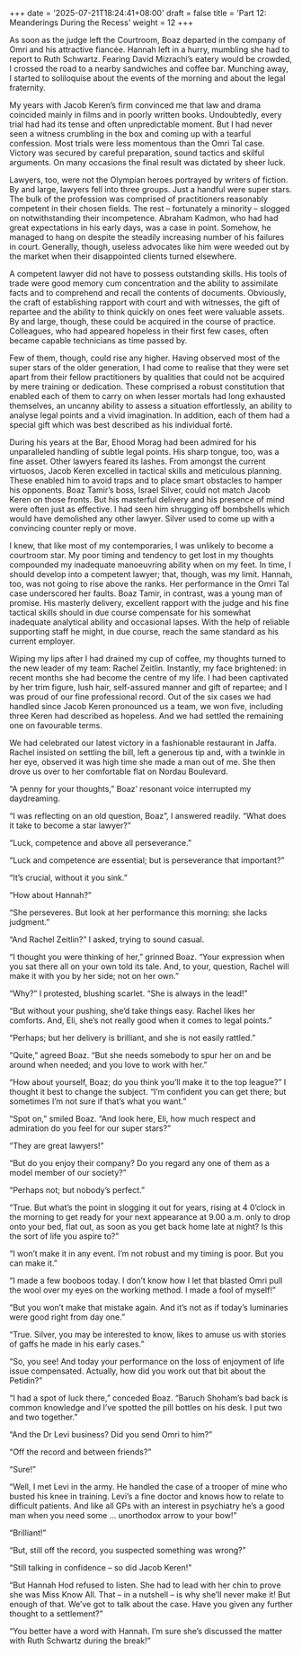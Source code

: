 +++
date = '2025-07-21T18:24:41+08:00'
draft = false
title = 'Part 12: Meanderings During the Recess'
weight = 12
+++


As  soon as the judge left the Courtroom, Boaz  departed in the company of Omri and his attractive fiancée.  Hannah  left in a hurry, mumbling she  had to report to Ruth Schwartz.  Fearing  David Mizrachi’s eatery would be crowded, I crossed the road to a nearby sandwiches and coffee bar. Munching away, I started to soliloquise about the events of  the morning and about the legal fraternity.

My years with Jacob Keren’s firm convinced me that law  and drama  coincided  mainly  in films and in poorly written books. Undoubtedly, every trial had had  its  tense and often  unpredictable moment. But I had never seen a witness crumbling in the  box and  coming up with a tearful confession. Most trials were less momentous than the Omri Tal case. Victory  was  secured  by careful  preparation,  sound  tactics  and skilful  arguments.  On  many occasions the final result was dictated by sheer luck.

Lawyers,  too,  were  not the Olympian heroes portrayed by writers of fiction. By and large, lawyers fell into three  groups. Just a handful were super stars. The bulk of the  profession  was comprised of practitioners  reasonably  competent  in their chosen  fields. The rest – fortunately a minority –  slogged on notwithstanding their incompetence. Abraham  Kadmon, who had had great expectations in his early days, was a  case in point. Somehow, he managed to hang on despite the steadily increasing number of  his failures in court. Generally, though, useless advocates like him were weeded out by the market when their disappointed clients turned elsewhere. 

A competent lawyer did not have to possess outstanding skills. His  tools of trade were  good memory cum concentration and  the ability to assimilate facts and to comprehend and recall the contents of documents. Obviously, the craft of establishing  rapport with court and with witnesses, the gift of repartee  and the ability to think quickly on ones feet were valuable assets. By and  large, though,  these could be  acquired  in the course  of   practice. Colleagues, who had  appeared  hopeless  in their first few cases, often became capable technicians  as  time passed by.

Few of them, though, could rise any higher. Having  observed most of the  super  stars  of  the  older generation,  I  had come to realise that they  were set apart  from  their fellow practitioners by qualities that could not be acquired  by  mere  training  or dedication. These comprised a robust constitution that enabled each of them to carry on when lesser mortals had long exhausted themselves, an uncanny ability to assess a situation effortlessly,  an  ability  to  analyse  legal  points and  a  vivid  imagination. In addition, each of them had a special gift  which was best described as his individual forté.

During  his  years  at the Bar, Ehood Morag had  been  admired  for  his unparalleled  handling  of subtle legal points. His sharp tongue, too,  was a fine asset. Other lawyers feared its lashes. From amongst the current  virtuosos,  Jacob Keren excelled in tactical skills and meticulous  planning. These enabled him to avoid traps and to place smart obstacles to hamper his opponents. Boaz Tamir’s boss, Israel Silver, could not match Jacob  Keren on  those  fronts. But his masterful delivery and his presence  of  mind  were often  just as effective. I had seen him shrugging  off bombshells  which  would have demolished any other lawyer.  Silver used to come up with a convincing  counter reply or move.

I knew, that like most of my contemporaries, I was unlikely to become a courtroom star.  My poor  timing and tendency to get lost in my thoughts compounded my  inadequate manoeuvring  ability when on  my feet. In time, I  should develop  into  a competent  lawyer; that, though, was my limit. Hannah, too, was not  going  to rise  above  the ranks. Her performance in the Omri Tal case  underscored  her faults. Boaz Tamir, in  contrast,  was  a young man of promise. His masterly delivery, excellent rapport with the  judge and his fine tactical skills should in due course compensate for his  somewhat inadequate analytical ability and occasional lapses. With the help of reliable supporting  staff  he  might, in due course, reach the same  standard  as  his current employer.

Wiping my lips after I had drained my cup of coffee, my thoughts  turned to the new leader of my team: Rachel Zeitlin. Instantly, my face brightened: in recent months  she  had become the centre of my life.  I had been captivated  by  her trim  figure, lush hair, self-assured manner and gift of repartee; and  I  was proud  of our fine professional record.  Out of the six cases  we  had  handled since Jacob Keren pronounced us a team, we won five, including three Keren had described as hopeless. And we had settled the remaining one on favourable terms.

We had celebrated our latest victory  in a fashionable restaurant in Jaffa.  Rachel insisted  on settling  the  bill,  left  a generous tip and, with a  twinkle  in  her  eye, observed it was high time she made a man out of me.  She then drove us over to her comfortable flat on Nordau Boulevard.



“A penny for your thoughts,” Boaz’ resonant voice interrupted my daydreaming.

“I was reflecting on an old question, Boaz”, I answered readily. “What  does it take to become a star lawyer?”

“Luck, competence and above all perseverance.”

“Luck and competence are essential; but is perseverance that important?”

“It’s crucial, without it you sink.”

“How about Hannah?”

“She perseveres. But look at her performance this morning: she lacks judgment.”

“And Rachel Zeitlin?” I asked, trying to sound casual.

“I thought you were thinking of her,” grinned Boaz. “Your expression when  you sat  there all on your own told its tale. And, to your,  question,  Rachel will make it with you by her side; not on her own.”

“Why?” I protested, blushing scarlet. “She is always in the lead!”

“But without your pushing, she’d take things easy. Rachel  likes her comforts. And, Eli, she’s not really good when it comes  to legal points.”

“Perhaps; but her delivery is brilliant, and she is not easily rattled.”

“Quite,” agreed Boaz. “But she needs somebody to spur her on and be around when needed; and you love to work with her.”

“How  about  yourself,  Boaz; do you think you’ll make it to the top league?” I thought it best to change  the  subject.  “I’m confident  you can get there; but sometimes I’m not sure if  that’s what you want.”

“Spot on,” smiled Boaz. “And look here, Eli, how much respect and admiration do you feel for our super stars?”

“They are great lawyers!”

“But  do  you enjoy their company? Do you regard any one of them  as  a  model member of our society?”

“Perhaps not; but nobody’s perfect.”

“True. But what’s the point in slogging it out for years, rising at 4  0’clock in the morning to get ready for your next appearance at 9.00 a.m. only to drop onto  your bed, flat out, as soon as you get back home late at night? Is  this the sort of life you aspire to?”

“I  won’t  make it in any event. I’m not  robust and  my  timing  is poor. But you can make it.”

“I made a few booboos today. I don’t know how I let that blasted Omri pull the wool over my eyes on the working method. I made a fool of myself!”

“But  you won’t make that mistake again. And it’s not as if today’s luminaries  were good right from day one.”

“True.  Silver, you may be interested to know, likes to amuse us with  stories of gaffs he made in his early cases.”

“So, you see! And today your performance on the loss of enjoyment of life issue compensated. Actually, how did you work out that bit about the Petidin?”

“I had a spot of luck there,” conceded Boaz. “Baruch Shoham’s bad back  is common  knowledge and I’ve spotted the pill bottles on his desk.  I put  two and two together.”

“And the Dr Levi business? Did you send Omri to him?”

“Off the record and between friends?”

“Sure!”

“Well,  I met Levi in the army. He handled the case of a trooper of  mine  who busted his knee in training. Levi’s  a fine doctor and knows how to relate to difficult patients. And like all GPs with an interest in psychiatry  he’s  a good man when you need some ... unorthodox arrow to your bow!”

“Brilliant!”

“But, still off the record, you suspected something was wrong?”

“Still  talking in confidence – so did Jacob Keren!”

“But Hannah Hod refused to listen. She had to lead with her chin to prove she was Miss Know All. That – in a nutshell – is why she’ll never make it! But enough of that. We’ve  got  to talk about the case. Have you given any further thought to a settlement?”

“You better have a word with Hannah. I’m sure she’s discussed the matter  with Ruth Schwartz during the break!”